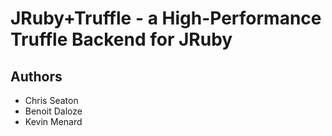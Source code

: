 # JRuby+Truffle - a High-Performance Truffle Backend for JRuby

## Authors

* Chris Seaton
* Benoit Daloze
* Kevin Menard

